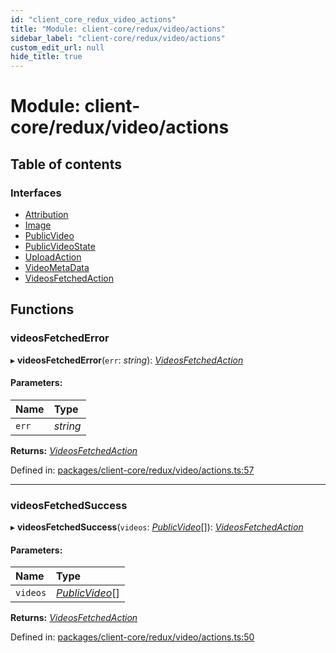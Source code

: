```yaml
---
id: "client_core_redux_video_actions"
title: "Module: client-core/redux/video/actions"
sidebar_label: "client-core/redux/video/actions"
custom_edit_url: null
hide_title: true
---
```


# Module: client-core/redux/video/actions

## Table of contents

### Interfaces

- [Attribution](../interfaces/client_core_redux_video_actions.attribution.md)
- [Image](../interfaces/client_core_redux_video_actions.image.md)
- [PublicVideo](../interfaces/client_core_redux_video_actions.publicvideo.md)
- [PublicVideoState](../interfaces/client_core_redux_video_actions.publicvideostate.md)
- [UploadAction](../interfaces/client_core_redux_video_actions.uploadaction.md)
- [VideoMetaData](../interfaces/client_core_redux_video_actions.videometadata.md)
- [VideosFetchedAction](../interfaces/client_core_redux_video_actions.videosfetchedaction.md)

## Functions

### videosFetchedError

▸ **videosFetchedError**(`err`: *string*): [*VideosFetchedAction*](../interfaces/client_core_redux_video_actions.videosfetchedaction.md)

#### Parameters:

Name | Type |
:------ | :------ |
`err` | *string* |

**Returns:** [*VideosFetchedAction*](../interfaces/client_core_redux_video_actions.videosfetchedaction.md)

Defined in: [packages/client-core/redux/video/actions.ts:57](https://github.com/xr3ngine/xr3ngine/blob/9d253dc38/packages/client-core/redux/video/actions.ts#L57)

___

### videosFetchedSuccess

▸ **videosFetchedSuccess**(`videos`: [*PublicVideo*](../interfaces/client_core_redux_video_actions.publicvideo.md)[]): [*VideosFetchedAction*](../interfaces/client_core_redux_video_actions.videosfetchedaction.md)

#### Parameters:

Name | Type |
:------ | :------ |
`videos` | [*PublicVideo*](../interfaces/client_core_redux_video_actions.publicvideo.md)[] |

**Returns:** [*VideosFetchedAction*](../interfaces/client_core_redux_video_actions.videosfetchedaction.md)

Defined in: [packages/client-core/redux/video/actions.ts:50](https://github.com/xr3ngine/xr3ngine/blob/9d253dc38/packages/client-core/redux/video/actions.ts#L50)
